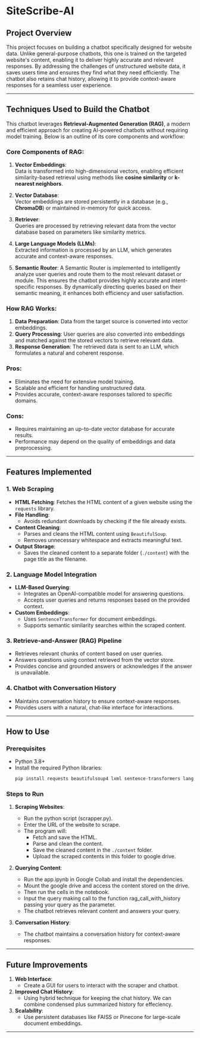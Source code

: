 # SiteScribe-AI

## **Project Overview**
This project focuses on building a chatbot specifically designed for website data. Unlike general-purpose chatbots, this one is trained on the targeted website's content, enabling it to deliver highly accurate and relevant responses. By addressing the challenges of unstructured website data, it saves users time and ensures they find what they need efficiently. The chatbot also retains chat history, allowing it to provide context-aware responses for a seamless user experience.

---

## Techniques Used to Build the Chatbot

This chatbot leverages **Retrieval-Augmented Generation (RAG)**, a modern and efficient approach for creating AI-powered chatbots without requiring model training. Below is an outline of its core components and workflow:

### Core Components of RAG:
1. **Vector Embeddings**:  
   Data is transformed into high-dimensional vectors, enabling efficient similarity-based retrieval using methods like **cosine similarity** or **k-nearest neighbors**.
   
2. **Vector Database**:  
   Vector embeddings are stored persistently in a database (e.g., **ChromaDB**) or maintained in-memory for quick access.

3. **Retriever**:  
   Queries are processed by retrieving relevant data from the vector database based on parameters like similarity metrics.

4. **Large Language Models (LLMs)**:  
   Extracted information is processed by an LLM, which generates accurate and context-aware responses.

5. **Semantic Router**:
   A Semantic Router is implemented to intelligently analyze user queries and route them to the most relevant dataset or module. This ensures the chatbot provides highly accurate and intent-specific responses. By dynamically directing queries based on their semantic meaning, it enhances both efficiency and user satisfaction.



### How RAG Works:
1. **Data Preparation**: Data from the target source is converted into vector embeddings.  
2. **Query Processing**: User queries are also converted into embeddings and matched against the stored vectors to retrieve relevant data.  
3. **Response Generation**: The retrieved data is sent to an LLM, which formulates a natural and coherent response.  



### Pros:
- Eliminates the need for extensive model training.  
- Scalable and efficient for handling unstructured data.  
- Provides accurate, context-aware responses tailored to specific domains.  

### Cons:
- Requires maintaining an up-to-date vector database for accurate results.  
- Performance may depend on the quality of embeddings and data preprocessing.  
---

## **Features Implemented**

### 1. **Web Scraping**
- **HTML Fetching**: Fetches the HTML content of a given website using the `requests` library.
- **File Handling**:
  - Avoids redundant downloads by checking if the file already exists.
- **Content Cleaning**:
  - Parses and cleans the HTML content using `BeautifulSoup`.
  - Removes unnecessary whitespace and extracts meaningful text.
- **Output Storage**:
  - Saves the cleaned content to a separate folder (`./content`) with the page title as the filename.

### 2. **Language Model Integration**
- **LLM-Based Querying**:
  - Integrates an OpenAI-compatible model for answering questions.
  - Accepts user queries and returns responses based on the provided context.
- **Custom Embeddings**:
  - Uses `SentenceTransformer` for document embeddings.
  - Supports semantic similarity searches within the scraped content.

### 3. **Retrieve-and-Answer (RAG) Pipeline**
- Retrieves relevant chunks of content based on user queries.
- Answers questions using context retrieved from the vector store.
- Provides concise and grounded answers or acknowledges if the answer is unavailable.

### 4. **Chatbot with Conversation History**
- Maintains conversation history to ensure context-aware responses.
- Provides users with a natural, chat-like interface for interactions.

---

## **How to Use**

### **Prerequisites**
- Python 3.8+
- Install the required Python libraries:
  ```bash
  pip install requests beautifulsoup4 lxml sentence-transformers langchain-community langchain-core langchain-google-vertexai
  ```

### **Steps to Run**
1. **Scraping Websites**:
   - Run the python script (scrapper.py).
   - Enter the URL of the website to scrape.
   - The program will:
     - Fetch and save the HTML.
     - Parse and clean the content.
     - Save the cleaned content in the `./content` folder.
     - Upload the scraped contents in this folder to google drive.

2. **Querying Content**:
   - Run the app.ipynb in Google Collab and install the dependencies.
   - Mount the google drive and access the content stored on the drive.
   - Then run the cells in the notebook.
   - Input the query making call to the function rag_call_with_history passing your query as the parameter.
   - The chatbot retrieves relevant content and answers your query.

3. **Conversation History**:
   - The chatbot maintains a conversation history for context-aware responses.
---


## **Future Improvements**
1. **Web Interface**:
   - Create a GUI for users to interact with the scraper and chatbot.
2. **Improved Chat History**:
   - Using hybrid technique for keeping the chat history. We can combine condensed plus summarized history for effeciency.
4. **Scalability**:
   - Use persistent databases like FAISS or Pinecone for large-scale document embeddings.

---

